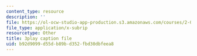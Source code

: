 ```yaml
---
content_type: resource
description: ''
file: https://ol-ocw-studio-app-production.s3.amazonaws.com/courses/2-003sc-engineering-dynamics-fall-2011/b92d9099d55db89bd352fbd30dbfeea8_jROTMB142T0.srt
file_type: application/x-subrip
resourcetype: Other
title: 3play caption file
uid: b92d9099-d55d-b89b-d352-fbd30dbfeea8
---
```

